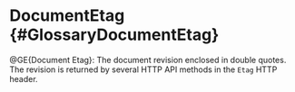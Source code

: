 DocumentEtag {#GlossaryDocumentEtag}
====================================

@GE{Document Etag}: The document revision enclosed in double
quotes. The revision is returned by several HTTP API methods in the
`Etag` HTTP header.
